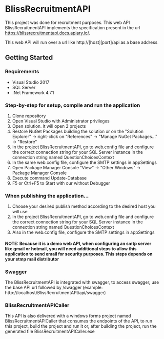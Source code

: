 # BlissRecruitmentAPI
This project was done for recruitment purposes. This web API BlissRecruitmentAPI implements the specification present in the url https://blissrecruitmentapi.docs.apiary.io/.

This web API will run over a url like http://[host][port]/api as a base address.

## Getting Started

### Requirements
* Visual Studio 2017
* SQL Server
* .Net Framework 4.7.1

### Step-by-step for setup, compile and run the application
1. Clone repository
2. Open Visual Studio with Administrator privileges
3. Open solution. It will open 2 projects
4. Restore NuGet Packages building the solution or on the "Solution Explorer" -> right-click on "References" -> "Manage NuGet Packages..." -> "Restore"
5. In the project BlissRecruitmentAPI, go to web.config file and configure the correct connection string for your SQL Server instance in the connection string named QuestionChoicesContext
6. In the same web.config file, configure the SMTP settings in appSettings
6. Open Package Manager Console "View" -> "Other Windows" -> Package Manager Console
7. Execute command Update-Database
8. F5 or Ctrl+F5 to Start with our without Debugger

### When publishing the application...
1. Choose your desired publish method according to the desired host you will use
2. In the project BlissRecruitmentAPI, go to web.config file and configure the correct connection string for your SQL Server instance in the connection string named QuestionChoicesContext
3. Also in the web.config file, configure the SMTP settings in appSettings

#### NOTE: Because it is a demo web API, when configuring an smtp server like gmail or hotmail, you will need additional steps to allow this application to send email for security purposes. This steps depends on your stmp mail distributor

### Swagger
The BlissRecruitmentAPI is integrated with swagger, to access swagger, use the base API url followed by /swagger (example: http://localhost/BlissRecruitmentAPI/api/swagger)

### BlissRecruitmentAPICaller
This API is also delivered with a windows forms project named BlissRecruitmentAPICaller that consumes the endpoints of the API, to run this project, build the project and run it or, after building the project, run the generated file BlissRecruitmentAPICaller.exe
